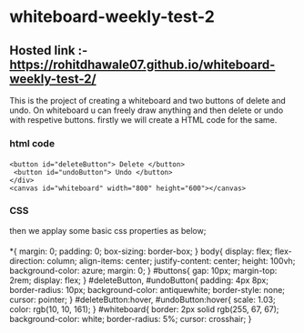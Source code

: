 # whiteboard-weekly-test-2

## Hosted link :- https://rohitdhawale07.github.io/whiteboard-weekly-test-2/

This is the project of creating a whiteboard and two buttons of delete and undo.
On whiteboard u can freely draw anything and then delete or undo with respetive buttons.
firstly we will create a HTML code for the same.

### html code
 
 #### <div id="controls">
    <button id="deleteButton"> Delete </button>
     <button id="undoButton"> Undo </button>
    </div>
    <canvas id="whiteboard" width="800" height="600"></canvas>


### CSS
then we applay some basic css properties as below;

####

*{
    margin: 0;
    padding: 0;
    box-sizing: border-box;
}
body{
    display: flex;
    flex-direction: column;
    align-items: center;
    justify-content: center;
    height: 100vh;
    background-color: azure;
    margin: 0;
}
#buttons{
    gap: 10px;
    margin-top: 2rem;
    display: flex;
}
#deleteButton, #undoButton{
    padding: 4px 8px;
    border-radius:  10px;
    background-color: antiquewhite;
    border-style: none;
    cursor:  pointer;
}
#deleteButton:hover, #undoButton:hover{
scale: 1.03;
color: rgb(10, 10, 161);
}
#whiteboard{
    border: 2px solid rgb(255, 67, 67);
    background-color: white;
    border-radius: 5%;
    cursor: crosshair;
}
